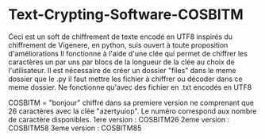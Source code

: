 # Text-Crypting-Software-COSBITM
Ceci est un soft de chiffrement de texte encodé en UTF8 inspirés du chiffrement de Vigenere, en python, suis ouvert à toute proposition d'améliorations
 Il fonctionne à l'aide d'une clée qui permet de chiffrer les caractères un par uns par blocs de la longueur de la clée au choix de l'utilisateur. Il est nécessaire de créer un dossier "files" dans le meme dossier que le .py il faut mettre les fichier à chiffrer ou décoder dans ce meme dossier.
 Ne fonctionne qu'avec des fichier en .txt encodés en UTF8

COSBITM = "bonjour" chiffré dans sa premiere version ne comprenant que 26 caractères avec la clée "azertyuiop". Le numéro correspond aux nombre de caractère disponibles.
1ere version : COSBITM26
2eme version : COSBITM58 
3eme version : COSBITM85
